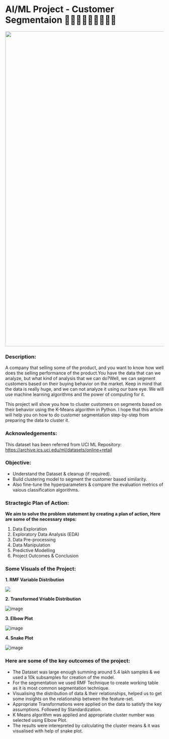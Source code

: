 # AI/ML Project - Customer Segmentaion 🧑🏻‍🤝‍🧑🏻👯🧑‍🤝‍🧑

<p align="center"><img src="https://user-images.githubusercontent.com/54996245/145870490-920d9d2d-bdcd-4dc9-abe5-729d18eb2453.jpg" style="width: 1000px;"/></p>

### Description:

A company that selling some of the product, and you want to know how well does the selling performance of the product.You have the data that can we analyze, but what kind of analysis that we can do?Well, we can segment customers based on their buying behavior on the market.
Keep in mind that the data is really huge, and we can not analyze it using our bare eye. We will use machine learning algorithms and the power of computing for it.

This project will show you how to cluster customers on segments based on their behavior using the K-Means algorithm in Python.
I hope that this article will help you on how to do customer segmentation step-by-step from preparing the data to cluster it.

### Acknowledgements:
This dataset has been referred from UCI ML Repository:
https://archive.ics.uci.edu/ml/datasets/online+retail

### Objective:
- Understand the Dataset & cleanup (if required).
- Build clustering model to segment the customer based similarity.
- Also fine-tune the hyperparameters & compare the evaluation metrics of vaious classification algorithms.

### Stractegic Plan of Action:
**We aim to solve the problem statement by creating a plan of action, Here are some of the necessary steps:**
1. Data Exploration
2. Exploratory Data Analysis (EDA)
3. Data Pre-processing
4. Data Manipulation
5. Predictive Modelling
6. Project Outcomes & Conclusion

### Some Visuals of the Project:

**1. RMF Variable Distribution**
  
<p align="left"><img src="https://user-images.githubusercontent.com/54996245/145871118-94783ddb-22cf-42a9-b36b-97bd44de95de.png" /></p>

**2. Transformed Vriable Distribution**

![image](https://user-images.githubusercontent.com/54996245/145871221-3a98693a-88ba-4d5a-aa44-af9e552a8f7e.png)

**3. Elbow Plot**

![image](https://user-images.githubusercontent.com/54996245/145871250-bfb94723-68ac-419e-af17-c63bcdf058f3.png)

**4. Snake Plot**

![image](https://user-images.githubusercontent.com/54996245/145871310-bcfcf183-47b5-45a6-916e-a72015a7f1c4.png)
  
### Here are some of the key outcomes of the project:
- The Dataset was large enough summing around 5.4 lakh samples & we used a 10k subsamples for creation of the model. 
- For the segmentation we used RMF Technique to create working table as it is most common segmentation technique.
- Visualising the distribution of data & their relationships, helped us to get some insights on the relationship between the feature-set.
- Appropriate Transformations were applied on the data to satisfy the key assumptions. Followed by Standardization.
- K Means algorithm was applied and appropriate cluster number was selected using Elbow Plot.
- The results were interepreted by calculating the cluster means & it was visualised with help of snake plot.

